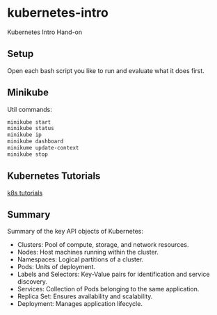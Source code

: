 # kubernetes-intro
Kubernetes Intro Hand-on

## Setup
Open each bash script you like to run and evaluate what it does first.

## Minikube
Util commands:
```bash
minikube start
minikube status
minikube ip
minikube dashboard
minikume update-context
minikube stop
```
## Kubernetes Tutorials
[k8s tutorials](https://kubernetes.io/docs/tutorials/)

## Summary
Summary of the key API objects of Kubernetes:

- Clusters: Pool of compute, storage, and network resources.
- Nodes: Host machines running within the cluster.
- Namespaces: Logical partitions of a cluster.
- Pods: Units of deployment.
- Labels and Selectors: Key-Value pairs for identification and service discovery.
- Services: Collection of Pods belonging to the same application.
- Replica Set: Ensures availability and scalability.
- Deployment: Manages application lifecycle.

